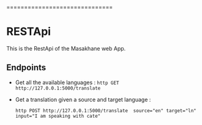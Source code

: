 ==============================

# RESTApi 
This is the RestApi of the Masakhane web App.

## Endpoints 

- Get all the available languages : `http GET http://127.0.0.1:5000/translate`
- Get a translation given a source and target language : 

    ```http POST http://127.0.0.1:5000/translate  source="en" target="ln" input="I am speaking with cate"```